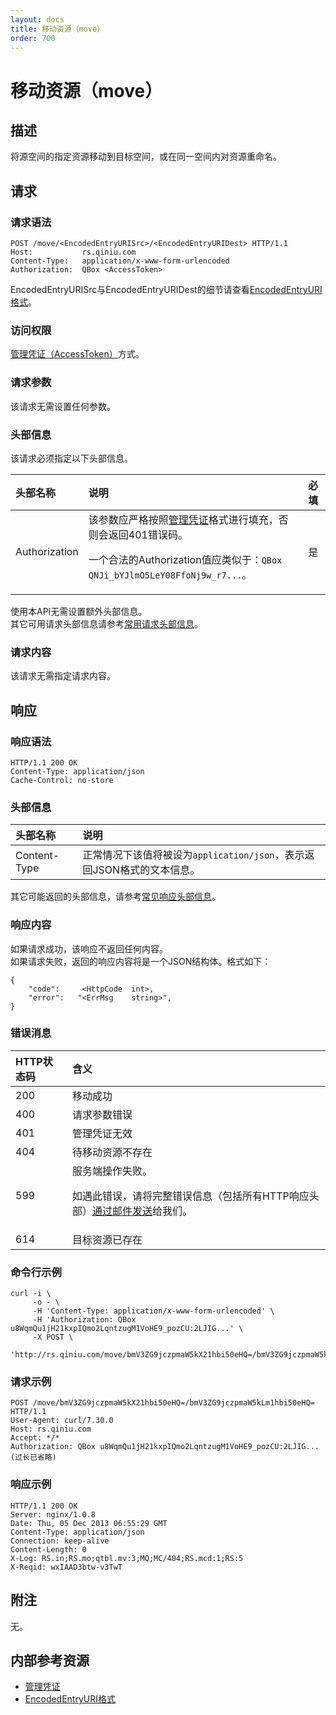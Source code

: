 ```yaml
---
layout: docs
title: 移动资源（move）
order: 700
---
```


<a id="move"></a>
# 移动资源（move）

<a id="move-description"></a>
## 描述
将源空间的指定资源移动到目标空间，或在同一空间内对资源重命名。  

<a id="move-request"></a>
## 请求

<a id="move-request-syntax"></a>
### 请求语法

```
POST /move/<EncodedEntryURISrc>/<EncodedEntryURIDest> HTTP/1.1
Host:           rs.qiniu.com
Content-Type:   application/x-www-form-urlencoded
Authorization:  QBox <AccessToken>
```

EncodedEntryURISrc与EncodedEntryURIDest的细节请查看[EncodedEntryURI格式][encodedEntryURIHref]。

<a id="move-request-auth"></a>
### 访问权限

[管理凭证（AccessToken）][accessTokenHref]方式。

<a id="move-request-params"></a>
### 请求参数

该请求无需设置任何参数。

<a id="move-request-headers"></a>
### 头部信息

该请求必须指定以下头部信息。

头部名称      | 说明                              | 必填
:------------ | :-------------------------------- | :-------
Authorization | 该参数应严格按照[管理凭证][accessTokenHref]格式进行填充，否则会返回401错误码。<p>一个合法的Authorization值应类似于：`QBox QNJi_bYJlmO5LeY08FfoNj9w_r7...`。 | 是

使用本API无需设置额外头部信息。  
其它可用请求头部信息请参考[常用请求头部信息]()。

<a id="move-request-body"></a>
### 请求内容

该请求无需指定请求内容。

<a id="move-response"></a>
## 响应

<a id="move-request-syntax"></a>
### 响应语法

```
HTTP/1.1 200 OK
Content-Type: application/json
Cache-Control: no-store
```

<a id="move-response-headers"></a>
### 头部信息

头部名称      | 说明                              
:------------ | :--------------------------------------------------------------------
Content-Type  | 正常情况下该值将被设为`application/json`，表示返回JSON格式的文本信息。

其它可能返回的头部信息，请参考[常见响应头部信息][commonHttpResponseHeaderHref]。

<a id="move-response-body"></a>
### 响应内容

如果请求成功，该响应不返回任何内容。  
如果请求失败，返回的响应内容将是一个JSON结构体。格式如下：

```
{
	"code":     <HttpCode  int>, 
    "error":   "<ErrMsg    string>",
}
```

<a id="move-error-messages"></a>
### 错误消息

HTTP状态码 | 含义
:--------- | :--------------------------
200        | 移动成功
400	       | 请求参数错误
401        | 管理凭证无效
404        | 待移动资源不存在
599	       | 服务端操作失败。<p>如遇此错误，请将完整错误信息（包括所有HTTP响应头部）[通过邮件发送][sendBugReportHref]给我们。
614        | 目标资源已存在

<a id="move-example1-command"></a>
### 命令行示例

```
curl -i \
     -o - \
     -H 'Content-Type: application/x-www-form-urlencoded' \
     -H 'Authorization: QBox u8WqmQu1jH21kxpIQmo2LqntzugM1VoHE9_pozCU:2LJIG...' \
     -X POST \
     'http://rs.qiniu.com/move/bmV3ZG9jczpmaW5kX21hbi50eHQ=/bmV3ZG9jczpmaW5kLm1hbi50eHQ='
```

<a id="move-example1-request"></a>
### 请求示例

```
POST /move/bmV3ZG9jczpmaW5kX21hbi50eHQ=/bmV3ZG9jczpmaW5kLm1hbi50eHQ= HTTP/1.1
User-Agent: curl/7.30.0
Host: rs.qiniu.com
Accept: */*
Authorization: QBox u8WqmQu1jH21kxpIQmo2LqntzugM1VoHE9_pozCU:2LJIG...(过长已省略)
```

<a id="move-example1-response"></a>
### 响应示例

```
HTTP/1.1 200 OK
Server: nginx/1.0.8
Date: Thu, 05 Dec 2013 06:55:29 GMT
Content-Type: application/json
Connection: keep-alive
Content-Length: 0
X-Log: RS.in;RS.mo;qtbl.mv:3;MQ;MC/404;RS.mcd:1;RS:5
X-Reqid: wxIAAD3btw-v3TwT
```

<a id="move-remarks"></a>
## 附注

无。

<a id="move-internal-resources"></a>
## 内部参考资源

- [管理凭证][accessTokenHref]
- [EncodedEntryURI格式][encodedEntryURIHref]

[encodedEntryURIHref]:          ../data-formats.html                             "EncodedEntryURI格式"
[accessTokenHref]:              ../security/access-token.html                    "管理凭证"

[sendBugReportHref]:    mailto:support@qiniu.com?subject=599错误日志     "发送错误报告"
[commonHttpResponseHeaderHref]: ../extended-headers.html                         "常见响应头部信息"

